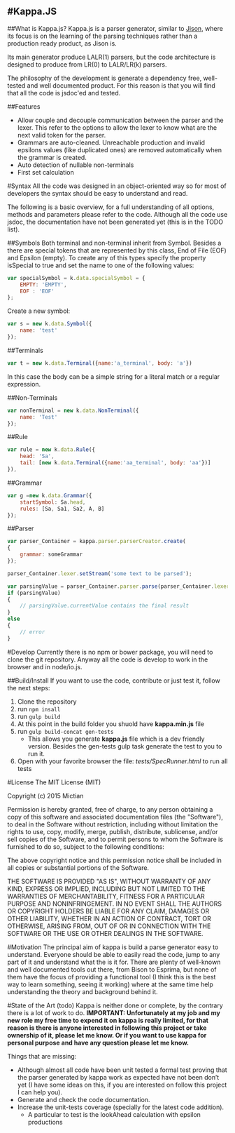#Kappa.JS
---

##What is Kappa.js?
Kappa.js is a parser generator, similar to [Jison](http://jison.org), where its focus is on the learning of the parsing techniques rather than a production ready product, as Jison is.

Its main generator produce LALR(1) parsers, but the code architecture is designed to produce from LR(0) to LALR/LR(k) parsers.

The philosophy of the development is generate a dependency free, well-tested and well documented product. For this reason is that you will find that all the code is jsdoc'ed and tested.

##Features
* Allow couple and decouple communication between the parser and the lexer. This refer to the options to allow the lexer to know what are the next valid token for the parser.
* Grammars are auto-cleaned. Unreachable production and invalid epsilons values (like duplicated ones) are removed automatically when the grammar is created.
* Auto detection of nullable non-terminals
* First set calculation


#Syntax
All the code was designed in an object-oriented way so for most of developers the syntax should be easy to understand and read.

The following is a basic overview, for a full understanding of all options, methods and parameters please refer to the code. Although all the code use jsdoc, the documentation have not been generated yet (this is in the TODO list).

##Symbols
Both terminal and non-terminal inherit from Symbol. Besides a there are special tokens that are represented by this class, End of File (EOF) and Epsilon (empty). To create any of this types specify the property isSpecial to true and set the name to one of the following values:
```javascript
var specialSymbol = k.data.specialSymbol = {
	EMPTY: 'EMPTY',
	EOF : 'EOF'
};
```

Create a new symbol:
```javascript
var s = new k.data.Symbol({
	name: 'test'
});
```

##Terminals

```javascript
var t = new k.data.Terminal({name:'a_terminal', body: 'a'})
```
In this case the body can be a simple string for a literal match or a regular expression.

##Non-Terminals
```javascript
var nonTerminal = new k.data.NonTerminal({
	name: 'Test'
});
```

##Rule
```javascript
var rule = new k.data.Rule({
	head: 'Sa',
	tail: [new k.data.Terminal({name:'aa_terminal', body: 'aa'})]
}),
```
##Grammar

```javascript
var g =new k.data.Grammar({
	startSymbol: Sa.head,
	rules: [Sa, Sa1, Sa2, A, B]
});
```

##Parser

```javascript
var parser_Container = kappa.parser.parserCreator.create(
{
	grammar: someGrammar
});

parser_Container.lexer.setStream('some text to be parsed');

var parsingValue = parser_Container.parser.parse(parser_Container.lexer);
if (parsingValue)
{
    // parsingValue.currentValue contains the final result
}
else
{
    // error
}
```
#Develop
Currently there is no npm or bower package, you will need to clone the git repository. Anyway all the code is develop to work in the browser and in node/io.js.

##Build/Install
If you want to use the code, contribute or just test it, follow the next steps:
1. Clone the repository
2. run ```npm insall```
3. run ```gulp build```
4. At this point in the build folder you shuold have **kappa.min.js** file
5. run ```gulp build-concat gen-tests```
    * This allows you generate **kappa.js** file which is a dev friendly version. Besides the gen-tests gulp task generate the test to you to run it.
6. Open with your favorite browser the file: _tests/SpecRunner.html_ to run all tests

#License
The MIT License (MIT)

Copyright (c) 2015 Mictian

Permission is hereby granted, free of charge, to any person obtaining a copy
of this software and associated documentation files (the "Software"), to deal
in the Software without restriction, including without limitation the rights
to use, copy, modify, merge, publish, distribute, sublicense, and/or sell
copies of the Software, and to permit persons to whom the Software is
furnished to do so, subject to the following conditions:

The above copyright notice and this permission notice shall be included in all
copies or substantial portions of the Software.

THE SOFTWARE IS PROVIDED "AS IS", WITHOUT WARRANTY OF ANY KIND, EXPRESS OR
IMPLIED, INCLUDING BUT NOT LIMITED TO THE WARRANTIES OF MERCHANTABILITY,
FITNESS FOR A PARTICULAR PURPOSE AND NONINFRINGEMENT. IN NO EVENT SHALL THE
AUTHORS OR COPYRIGHT HOLDERS BE LIABLE FOR ANY CLAIM, DAMAGES OR OTHER
LIABILITY, WHETHER IN AN ACTION OF CONTRACT, TORT OR OTHERWISE, ARISING FROM,
OUT OF OR IN CONNECTION WITH THE SOFTWARE OR THE USE OR OTHER DEALINGS IN THE
SOFTWARE.

#Motivation
The principal aim of kappa is build a parse generator easy to understand.
Everyone should be able to easily read the code, jump to any part of it and understand what the is it for.
There are plenty of well-known and well documented tools out there, from Bison to Esprima, but none of them have the focus of providing a functional tool (I think this is the best way to learn something, seeing it working) where at the same time help understanding the theory and background behind it.

#State of the Art (todo)
Kappa is neither done or complete, by the contrary there is a lot of work to do.
**IMPORTANT: Unfortunately at my job and my new role my free time to expend it on kappa is really limited, for that reason is there is anyone interested in following this project or take ownership of it, please let me know. Or if you want to use kappa for personal purpose and have any question please let me know.**

Things that are missing:
* Although almost all code have been unit tested a formal test proving that the parser generated by kappa work as expected have not been don’t yet (I have some ideas on this, if you are interested on follow this project I can help you).
* Generate and check the code documentation.
* Increase the unit-tests coverage (specially for the latest code addition).
    *  A particular to test is the lookAhead calculation with epsilon productions